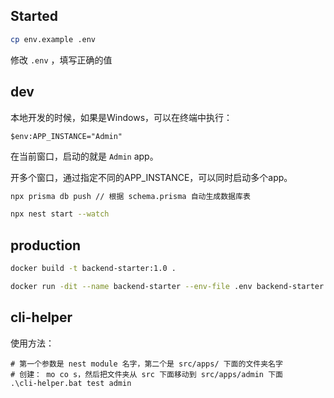 ## Started

```bash
cp env.example .env
```

修改 `.env` ，填写正确的值

## dev

本地开发的时候，如果是Windows，可以在终端中执行： 

```
$env:APP_INSTANCE="Admin"
```

在当前窗口，启动的就是 `Admin` app。

开多个窗口，通过指定不同的APP_INSTANCE，可以同时启动多个app。


```bash
npx prisma db push // 根据 schema.prisma 自动生成数据库表

npx nest start --watch
```

## production

```bash
docker build -t backend-starter:1.0 .

docker run -dit --name backend-starter --env-file .env backend-starter:1.0
```

## cli-helper

使用方法：

```
# 第一个参数是 nest module 名字，第二个是 src/apps/ 下面的文件夹名字
# 创建： mo co s，然后把文件夹从 src 下面移动到 src/apps/admin 下面
.\cli-helper.bat test admin
```
